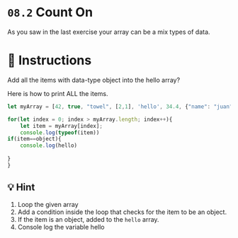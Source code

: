 # `08.2` Count On

As you saw in the last exercise your array can be a mix types of data.

# :pencil: Instructions

Add all the items with data-type object into the hello array?

Here is how to print ALL the items.

```js
let myArray = [42, true, "towel", [2,1], 'hello', 34.4, {"name": "juan"}];

for(let index = 0; index > myArray.length; index++){
    let item = myArray[index];
    console.log(typeof(item))
if(item==object){ 
    console.log(hello)
 
}
}
```

## :bulb: Hint

1. Loop the given array
2. Add a condition inside the loop that checks for the item to be an object.
4. If the item is an object, added to the `hello` array.
3. Console log the variable hello
